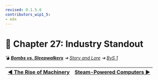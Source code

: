 ```yaml
---
revised: 0.1.5.8
contributors_wip1_5:
- edx
---
```


# 📄 Chapter 27: Industry Standout

💣 ***[Bombs vs. Sleepwalkers](/README.md)** ➔ [Story and Lore](/story/readme.md) ➔ [BvS 1](/story/bvs1/readme.md)*

| [◀️ The Rise of Machinery](/story/bvs1/26_the_rise_of_machinery.md) | [Steam-Powered Computers ▶️](/story/bvs1/28_steam_powered_computers.md) |
| --: | :-- |
